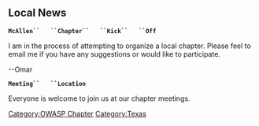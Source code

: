 ## Local News

**`McAllen``   ``Chapter``   ``Kick``   ``Off`**

I am in the process of attempting to organize a local chapter. Please
feel to email me if you have any suggestions or would like to
participate.

\--Omar

**`Meeting``   ``Location`**

Everyone is welcome to join us at our chapter meetings.

[Category:OWASP Chapter](Category:OWASP_Chapter "wikilink")
[Category:Texas](Category:Texas "wikilink")